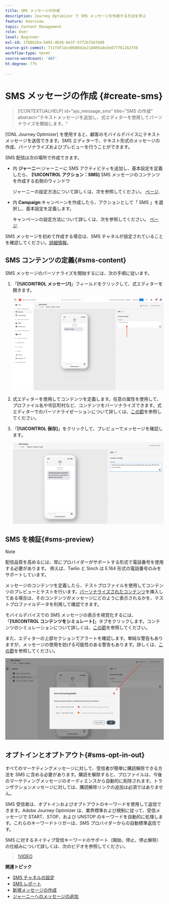 ```yaml
---
title: SMS メッセージの作成
description: Journey Optimizer で SMS メッセージを作成する方法を学ぶ
feature: Overview
topic: Content Management
role: User
level: Beginner
exl-id: 1f88626a-b491-4b36-8e3f-57f2b7567dd0
source-git-commit: 711fdf1dce0688d2e21d405a4e3e8777612b2f3b
workflow-type: tm+mt
source-wordcount: '467'
ht-degree: 77%

---
```


# SMS メッセージの作成 {#create-sms}

>[!CONTEXTUALHELP]
>id="ajo_message_sms"
>title="SMS の作成"
>abstract="テキストメッセージを追加し、式エディターを使用してパーソナライズを開始します。"

[!DNL Journey Optimizer] を使用すると、顧客のモバイルデバイスにテキストメッセージを送信できます。SMS エディターで、テキスト形式のメッセージの作成、パーソナライズおよびプレビューを行うことができます。

SMS 配信は次の場所で作成できます。

* 内 **ジャーニー**:ジャーニーに SMS アクティビティを追加し、基本設定を定義したら、 **[!UICONTROL アクション：SMS]** SMS メッセージのコンテンツを作成する右側のウィンドウ

   ジャーニーの設定方法について詳しくは、次を参照してください。 [ページ](../building-journeys/journey-gs.md).

* 内 **Campaign**:キャンペーンを作成したら、アクションとして「 SMS 」を選択し、基本設定を定義します。

   キャンペーンの設定方法について詳しくは、次を参照してください。 [ページ](../campaigns/create-campaign.md#configure).

SMS メッセージを初めて作成する場合は、SMS チャネルが設定されていることを確認してください。[詳細情報](../configuration/sms-configuration.md)。

## SMS コンテンツの定義{#sms-content}

SMS メッセージのパーソナライズを開始するには、次の手順に従います。

1. 「**[!UICONTROL メッセージ]**」フィールドをクリックして、式エディターを開きます。

   ![](assets/sms-content.png)

1. 式エディターを使用してコンテンツを定義します。任意の属性を使用して、プロファイル名や市区町村など、コンテンツをパーソナライズできます。式エディターでのパーソナライゼーションについて詳しくは、[この節](../personalization/personalize.md)を参照してください。

1. 「**[!UICONTROL 保存]**」をクリックして、プレビューでメッセージを確認します。

   ![](assets/sms-content-preview.png)

## SMS を検証{#sms-preview}

>[!NOTE]
>
> 配信品質を高めるには、常にプロバイダーがサポートする形式で電話番号を使用する必要があります。 例えば、Twilio と Sinch は E.164 形式の電話番号のみをサポートしています。

メッセージのコンテンツを定義したら、テストプロファイルを使用してコンテンツのプレビューとテストを行います。[パーソナライズされたコンテンツ](../personalization/personalize.md)を挿入してある場合は、そのコンテンツがメッセージにどのように表示されるかを、テストプロファイルデータを利用して確認できます。

モバイルデバイスでの SMS メッセージの表示を視覚化するには、「**[!UICONTROL コンテンツをシミュレート]**」タブをクリックします。コンテンツのシミュレーションについて詳しくは、[この節](../design/preview.md)を参照してください。

また、エディターの上部セクションでアラートを確認します。単純な警告もありますが、メッセージの使用を妨げる可能性のある警告もあります。詳しくは、[この節](alerts.md)を参照してください。

![](assets/sms-alert-button.png)


## オプトインとオプトアウト{#sms-opt-in-out}

すべてのマーケティングメッセージに対して、受信者が簡単に購読解除できる方法を SMS に含める必要があります。購読を解除すると、プロファイルは、今後のマーケティングメッセージのオーディエンスから自動的に削除されます。トランザクションメッセージに対しては、購読解除リンクの追加は必須ではありません。

SMS 受信者は、オプトインおよびオプトアウトのキーワードを使用して返信できます。Adobe Journey Optimizer は、業界標準および規制に従って、受信メッセージで START、STOP、および UNSTOP のキーワードを自動的に処理します。これらのキーワードトリガーは、SMS プロバイダーからの自動標準返信です。

SMS に対するネイティブ受信キーワードのサポート（開始、停止、停止解除）の仕組みについて詳しくは、次のビデオを参照してください。

>[!VIDEO](https://video.tv.adobe.com/v/344026?quality=12)

<!--
## How-to video

Learn how to configure, author, and include SMS messaging into your customer journeys.

>[!VIDEO](https://video.tv.adobe.com/v/344460?quality=12)
-->
**関連トピック**

* [SMS チャネルの設定](../configuration/sms-configuration.md)
* [SMS レポート](../reports/journey-global-report.md#sms-global)
* [新規メッセージの作成](get-started-content.md)
* [ジャーニーへのメッセージの追加](../building-journeys/journeys-message.md)
